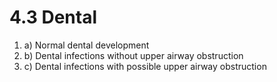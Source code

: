 # 4.3 Dental



1. a\)  Normal dental development
2. b\)  Dental infections without upper airway obstruction
3. c\)  Dental infections with possible upper airway obstruction

